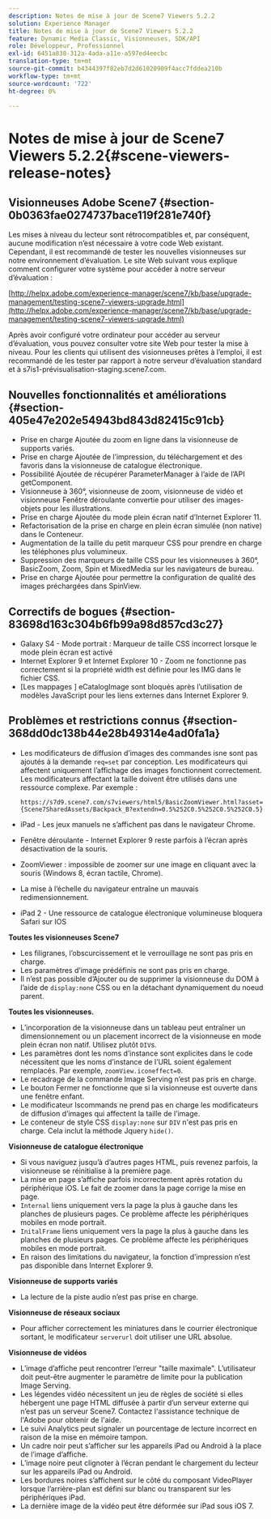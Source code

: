 ```yaml
---
description: Notes de mise à jour de Scene7 Viewers 5.2.2
solution: Experience Manager
title: Notes de mise à jour de Scene7 Viewers 5.2.2
feature: Dynamic Media Classic, Visionneuses, SDK/API
role: Développeur, Professionnel
exl-id: 6451a838-312a-4ada-a11e-a597ed4eecbc
translation-type: tm+mt
source-git-commit: b4344397f82eb7d2d61020909f4acc7fddea210b
workflow-type: tm+mt
source-wordcount: '722'
ht-degree: 0%

---
```


# Notes de mise à jour de Scene7 Viewers 5.2.2{#scene-viewers-release-notes}

## Visionneuses Adobe Scene7 {#section-0b0363fae0274737bace119f281e740f}

Les mises à niveau du lecteur sont rétrocompatibles et, par conséquent, aucune modification n’est nécessaire à votre code Web existant. Cependant, il est recommandé de tester les nouvelles visionneuses sur notre environnement d’évaluation. Le site Web suivant vous explique comment configurer votre système pour accéder à notre serveur d’évaluation :

[http://helpx.adobe.com/experience-manager/scene7/kb/base/upgrade-management/testing-scene7-viewers-upgrade.html](http://helpx.adobe.com/experience-manager/scene7/kb/base/upgrade-management/testing-scene7-viewers-upgrade.html)

Après avoir configuré votre ordinateur pour accéder au serveur d’évaluation, vous pouvez consulter votre site Web pour tester la mise à niveau. Pour les clients qui utilisent des visionneuses prêtes à l’emploi, il est recommandé de les tester par rapport à notre serveur d’évaluation standard et à s7is1-prévisualisation-staging.scene7.com.

## Nouvelles fonctionnalités et améliorations {#section-405e47e202e54943bd843d82415c91cb}

* Prise en charge Ajoutée du zoom en ligne dans la visionneuse de supports variés.
* Prise en charge Ajoutée de l’impression, du téléchargement et des favoris dans la visionneuse de catalogue électronique.
* Possibilité Ajoutée de récupérer ParameterManager à l’aide de l’API getComponent.
* Visionneuse à 360°, visionneuse de zoom, visionneuse de vidéo et visionneuse Fenêtre déroulante convertie pour utiliser des images-objets pour les illustrations.
* Prise en charge Ajoutée du mode plein écran natif d’Internet Explorer 11.
* Refactorisation de la prise en charge en plein écran simulée (non native) dans le Conteneur.
* Augmentation de la taille du petit marqueur CSS pour prendre en charge les téléphones plus volumineux.
* Suppression des marqueurs de taille CSS pour les visionneuses à 360°, BasicZoom, Zoom, Spin et MixedMedia sur les navigateurs de bureau.
* Prise en charge Ajoutée pour permettre la configuration de qualité des images préchargées dans SpinView.

## Correctifs de bogues {#section-83698d163c304b6fb99a98d857cd3c27}

* Galaxy S4 - Mode portrait : Marqueur de taille CSS incorrect lorsque le mode plein écran est activé
* Internet Explorer 9 et Internet Explorer 10 - Zoom ne fonctionne pas correctement si la propriété width est définie pour les IMG dans le fichier CSS.
* [Les mappages ] eCatalogImage sont bloqués après l’utilisation de modèles JavaScript pour les liens externes dans Internet Explorer 9.

## Problèmes et restrictions connus {#section-368dd0dc138b44e28b49314e4ad0fa1a}

* Les modificateurs de diffusion d’images des commandes isne sont pas ajoutés à la demande `req=set` par conception. Les modificateurs qui affectent uniquement l’affichage des images fonctionnent correctement. Les modificateurs affectant la taille doivent être utilisés dans une ressource complexe. Par exemple :

   ```
   https://s7d9.scene7.com/s7viewers/html5/BasicZoomViewer.html?asset= {Scene7SharedAssets/Backpack_B?extendn=0.5%252C0.5%252C0.5%252C0.5}
   ```

* iPad - Les jeux manuels ne s’affichent pas dans le navigateur Chrome.
* Fenêtre déroulante - Internet Explorer 9 reste parfois à l’écran après désactivation de la souris.
* ZoomViewer : impossible de zoomer sur une image en cliquant avec la souris (Windows 8, écran tactile, Chrome).
* La mise à l’échelle du navigateur entraîne un mauvais redimensionnement.
* iPad 2 - Une ressource de catalogue électronique volumineuse bloquera Safari sur IOS

**Toutes les visionneuses Scene7**

* Les filigranes, l’obscurcissement et le verrouillage ne sont pas pris en charge.
* Les paramètres d’image prédéfinis ne sont pas pris en charge.
* Il n’est pas possible d’Ajouter ou de supprimer la visionneuse du DOM à l’aide de `display:none` CSS ou en la détachant dynamiquement du noeud parent.

**Toutes les visionneuses.**

* L’incorporation de la visionneuse dans un tableau peut entraîner un dimensionnement ou un placement incorrect de la visionneuse en mode plein écran non natif. Utilisez plutôt `DIV`s.
* Les paramètres dont les noms d’instance sont explicites dans le code nécessitent que les noms d’instance de l’URL soient également remplacés. Par exemple, `zoomView.iconeffect=0`.
* Le recadrage de la commande Image Serving n’est pas pris en charge.
* Le bouton Fermer ne fonctionne que si la visionneuse est ouverte dans une fenêtre enfant.
* Le modificateur Iscommands ne prend pas en charge les modificateurs de diffusion d’images qui affectent la taille de l’image.
* Le conteneur de style CSS `display:none` sur `DIV` n&#39;est pas pris en charge. Cela inclut la méthode Jquery `hide()`.

**Visionneuse de catalogue électronique**

* Si vous naviguez jusqu’à d’autres pages HTML, puis revenez parfois, la visionneuse se réinitialise à la première page.
* La mise en page s’affiche parfois incorrectement après rotation du périphérique iOS. Le fait de zoomer dans la page corrige la mise en page.
* `Internal` liens uniquement vers la page la plus à gauche dans les planches de plusieurs pages. Ce problème affecte les périphériques mobiles en mode portrait.
* `InitalFrame` liens uniquement vers la page la plus à gauche dans les planches de plusieurs pages. Ce problème affecte les périphériques mobiles en mode portrait.
* En raison des limitations du navigateur, la fonction d’impression n’est pas disponible dans Internet Explorer 9.

**Visionneuse de supports variés**

* La lecture de la piste audio n’est pas prise en charge.

**Visionneuse de réseaux sociaux**

* Pour afficher correctement les miniatures dans le courrier électronique sortant, le modificateur `serverurl` doit utiliser une URL absolue.

**Visionneuse de vidéos**

* L’image d’affiche peut rencontrer l’erreur &quot;taille maximale&quot;. L’utilisateur doit peut-être augmenter le paramètre de limite pour la publication Image Serving.
* Les légendes vidéo nécessitent un jeu de règles de société si elles hébergent une page HTML diffusée à partir d’un serveur externe qui n’est pas un serveur Scene7. Contactez l&#39;assistance technique de l&#39;Adobe pour obtenir de l&#39;aide.
* Le suivi Analytics peut signaler un pourcentage de lecture incorrect en raison de la mise en mémoire tampon.
* Un cadre noir peut s’afficher sur les appareils iPad ou Android à la place de l’image d’affiche.
* L’image noire peut clignoter à l’écran pendant le chargement du lecteur sur les appareils iPad ou Android.
* Les bordures noires s’affichent sur le côté du composant VideoPlayer lorsque l’arrière-plan est défini sur blanc ou transparent sur les périphériques iPad.
* La dernière image de la vidéo peut être déformée sur iPad sous iOS 7.
